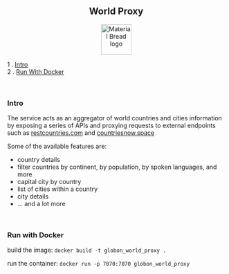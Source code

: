 <h2 align="center">
    World Proxy
</h2>

<p align="center">
  <img width="70" height="70" src="https://storage.googleapis.com/siteassetsswd/198/slideshow/663/20200625074107_56_o_1ba8en13b14c61b15hei1bd63jlc.jpg" alt="Material Bread logo">
</p>


1 . [Intro](#intro)\
2 . [Run With Docker](#run-with-docker)

<br/>

### Intro
The service acts as an aggregator of world countries and cities
information by exposing a series of APIs and proxying requests to
external endpoints such as [restcountries.com](https://restcountries.com/) and [countriesnow.space](https://countriesnow.space)

Some of the available features are:
- country details
- filter countries by continent, by population, by spoken languages, and more
- capital city by country
- list of cities within a country
- city details
- ... and a lot more

<br/>


### Run with Docker

build the image:
`docker build -t globon_world_proxy .`

run the container:
`docker run -p 7070:7070 globon_world_proxy`

